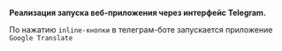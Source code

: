 **Реализация запуска веб-приложения через интерфейс Telegram.**

По нажатию `inline-кнопки` в телеграм-боте запускается приложение `Google Translate`